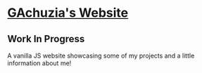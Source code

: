 # [GAchuzia's Website](https://gachuzia.github.io/personal_website)
## Work In Progress
A vanilla JS website showcasing some of my projects and a little information about me!
